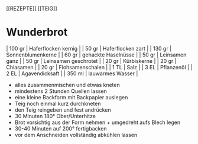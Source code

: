 [[REZEPTE]] [[TEIG]]
# Wunderbrot

| 100 gr | Haferflocken kernig  |
| 50 gr  | Haferflocken zart    |
| 130 gr | Sonnenblumenkerne    |
| 60 gr  | gehackte Haselnüsse  |
| 50 gr  | Leinsamen ganz       |
| 50 gr  | Leinsamen geschrotet |
| 20 gr  | Kürbiskerne          |
| 20 gr  | Chiasamen            |
| 20 gr  | Flohsamenschalen     |
| 1 TL   | Salz                 |
| 3 EL   | Pflanzenöl           |
| 2 EL   | Agavendicksaft       |
| 350 ml | lauwarmes Wasser     |

- alles zusammenmischen und etwas kneten
- mindestens 2 Stunden Quellen lassen
- eine kleine Backform mit Backpapier auslegen
- Teig noch einmal kurz durchkneten
- den Teig reingeben und fest andrücken
- 30 Minuten 180° Ober/Unterhitze
- Brot vorsichtig aus der Form nehmen + umgedreht aufs Blech legen
- 30-40 Minuten auf 200° fertigbacken
- vor dem Anschneiden vollständig abkühlen lassen



